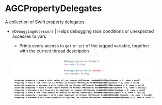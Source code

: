 # AGCPropertyDelegates
A collection of Swift property delegates

- `@DebuggingAccessors` | Helps debugging race conditions or unexpected accesses to vars
  -  Prints every access to `get` or `set` of the tagged variable, together with the current thread description
  
  <p align="center">
    <img src="images/debugging-accessors-composed.png">
  </p>  
